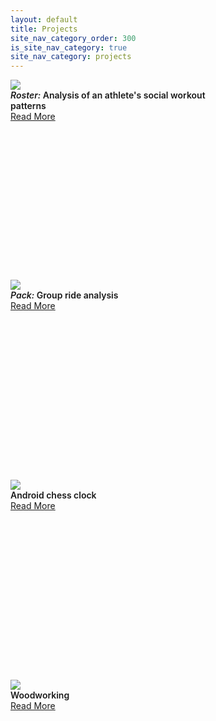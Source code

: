 ```yaml
---
layout: default 
title: Projects
site_nav_category_order: 300
is_site_nav_category: true
site_nav_category: projects
---
```


<!-- Square card -->
<style>
.demo-card-square.mdl-card {
  width: 320px;
  height: 320px;
}
.demo-card-square > .mdl-card__title {
  color: #fff;
  background: bottom right 15% no-repeat #46B6AC;
}
.mdl-card__supporting-text {
  font-weight: 600
}
</style>

<div class="mdl-grid docs-content-wrapper mdl-grid">

  <div class="mdl-cell mdl-cell--6-col">
    <div class="demo-card-square mdl-card mdl-shadow--2dp">
      <img src="{{ site.baseurl }}/assets/roster2.png"/>
      <div class="mdl-card__supporting-text">
        <em>Roster:</em>
        Analysis of an athlete's social workout patterns
      </div>
      <div class="mdl-card__actions mdl-card--border">
        <a href="{{ site.baseurl }}/roster" class="mdl-button mdl-button--colored mdl-js-button mdl-js-ripple-effect">
          Read More
        </a>
      </div>
    </div>
  </div>


  <div class="mdl-cell mdl-cell--6-col">
    <div class="demo-card-square mdl-card mdl-shadow--2dp">
      <img src="{{ site.baseurl }}/assets/pack2.png"/>
      <div class="mdl-card__supporting-text">
        <em>Pack:</em>
        Group ride analysis
      </div>
      <div class="mdl-card__actions mdl-card--border">
        <a href="{{ site.baseurl }}/pack" class="mdl-button mdl-button--colored mdl-js-button mdl-js-ripple-effect">
          Read More
        </a>
      </div>
    </div>
  </div>

</div>

<div class="mdl-grid docs-content-wrapper mdl-grid">

  <div class="mdl-cell mdl-cell--6-col">
    <div class="demo-card-square mdl-card mdl-shadow--2dp">
      <img src="{{ site.baseurl }}/assets/chess2.png"/>
      <div class="mdl-card__supporting-text">
        Android chess clock
      </div>
      <div class="mdl-card__actions mdl-card--border">
        <a href="{{ site.baseurl }}/chess" class="mdl-button mdl-button--colored mdl-js-button mdl-js-ripple-effect">
          Read More
        </a>
      </div>
    </div>
  </div>


  <div class="mdl-cell mdl-cell--6-col">
    <div class="demo-card-square mdl-card mdl-shadow--2dp">
      <img src="{{ site.baseurl }}/assets/woodworking2.png"/>
      <div class="mdl-card__supporting-text">
        Woodworking
      </div>
      <div class="mdl-card__actions mdl-card--border">
        <a href="{{ site.baseurl }}/woodworking" class="mdl-button mdl-button--colored mdl-js-button mdl-js-ripple-effect">
          Read More
        </a>
      </div>
    </div>
  </div>

</div>


